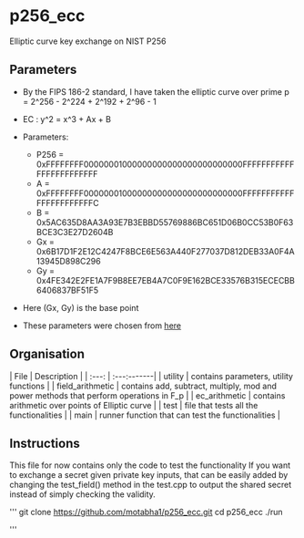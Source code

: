 # p256_ecc
 Elliptic curve key exchange on NIST P256 

## Parameters

- By the FIPS 186-2 standard, I have taken the elliptic curve over prime p = 2^256 - 2^224 + 2^192 + 2^96 - 1
- EC : y^2 = x^3 + Ax + B
- Parameters:
    - P256 = 0xFFFFFFFF00000001000000000000000000000000FFFFFFFFFFFFFFFFFFFFFFFF
    - A = 0xFFFFFFFF00000001000000000000000000000000FFFFFFFFFFFFFFFFFFFFFFFC
    - B = 0x5AC635D8AA3A93E7B3EBBD55769886BC651D06B0CC53B0F63BCE3C3E27D2604B
    - Gx = 0x6B17D1F2E12C4247F8BCE6E563A440F277037D812DEB33A0F4A13945D898C296
    - Gy = 0x4FE342E2FE1A7F9B8EE7EB4A7C0F9E162BCE33576B315ECECBB6406837BF51F5
- Here (Gx, Gy) is the base point

- These parameters were chosen from [here](https://www.secg.org/SEC2-Ver-1.0.pdf)

## Organisation

| File  | Description |
| :---: | :---:-------|
| utility | contains parameters, utility functions |
| field_arithmetic | contains add, subtract, multiply, mod and power methods that perform operations in F_p |
| ec_arithmetic | contains arithmetic over points of Elliptic curve | 
| test | file that tests all the functionalities |
| main | runner function that can test the functionalities | 

## Instructions

This file for now contains only the code to test the functionality
If you want to exchange a secret given private key inputs, that can be easily added by changing the test_field() method in the test.cpp to output the shared secret instead of simply checking the validity. 

'''
git clone https://github.com/motabha1/p256_ecc.git
cd p256_ecc
./run

'''